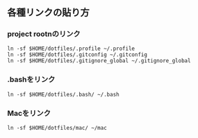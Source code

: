 # 

## 各種リンクの貼り方

### project rootnのリンク
```
ln -sf $HOME/dotfiles/.profile ~/.profile
ln -sf $HOME/dotfiles/.gitconfig ~/.gitconfig
ln -sf $HOME/dotfiles/.gitignore_global ~/.gitignore_global
```

### .bashをリンク
```
ln -sf $HOME/dotfiles/.bash/ ~/.bash
```

### Macをリンク
```
ln -sf $HOME/dotfiles/mac/ ~/mac
```

